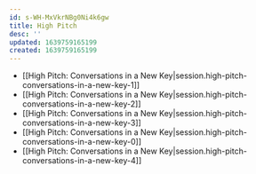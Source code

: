 ```yaml
---
id: s-WH-MxVkrNBg0Ni4k6gw
title: High Pitch
desc: ''
updated: 1639759165199
created: 1639759165199
---
```


- [[High Pitch:  Conversations in a New Key|session.high-pitch-conversations-in-a-new-key-1]]
- [[High Pitch:  Conversations in a New Key|session.high-pitch-conversations-in-a-new-key-2]]
- [[High Pitch:  Conversations in a New Key|session.high-pitch-conversations-in-a-new-key-3]]
- [[High Pitch:  Conversations in a New Key|session.high-pitch-conversations-in-a-new-key-0]]
- [[High Pitch:  Conversations in a New Key|session.high-pitch-conversations-in-a-new-key-4]]
